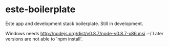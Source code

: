 este-boilerplate
=====

Este app and development stack boilerplate. Still in development.

Windows needs http://nodejs.org/dist/v0.8.7/node-v0.8.7-x86.msi :-/
Later versions are not able to 'npm install'.